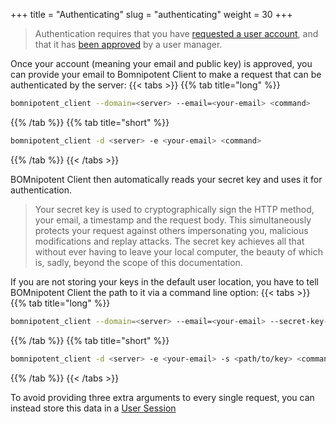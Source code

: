 +++
title = "Authenticating"
slug = "authenticating"
weight = 30
+++

> Authentication requires that you have [requested a user account](/client/basics/account-creation/), and that it has [been approved](/client/system-manager/user-management/user-approval/) by a user manager.

Once your account (meaning your email and public key) is approved, you can provide your email to Bomnipotent Client to make a request that can be authenticated by the server:
{{< tabs >}}
{{% tab title="long" %}}
```bash
bomnipotent_client --domain=<server> --email=<your-email> <command>
```
{{% /tab %}}
{{% tab title="short" %}}
```bash
bomnipotent_client -d <server> -e <your-email> <command>
```
{{% /tab %}}
{{< /tabs >}}

BOMnipotent Client then automatically reads your secret key and uses it for authentication.

> Your secret key is used to cryptographically sign the HTTP method, your email, a timestamp and the request body. This simultaneously protects your request against others impersonating you, malicious modifications and replay attacks. The secret key achieves all that without ever having to leave your local computer, the beauty of which is, sadly, beyond the scope of this documentation.

If you are not storing your keys in the default user location, you have to tell BOMnipotent Client the path to it via a command line option:
{{< tabs >}}
{{% tab title="long" %}}
```bash
bomnipotent_client --domain=<server> --email=<your-email> --secret-key-path=<path/to/key> <command>
```
{{% /tab %}}
{{% tab title="short" %}}
```bash
bomnipotent_client -d <server> -e <your-email> -s <path/to/key> <command>
```
{{% /tab %}}
{{< /tabs >}}

To avoid providing three extra arguments to every single request, you can instead store this data in a [User Session](/client/basics/user-session/)
